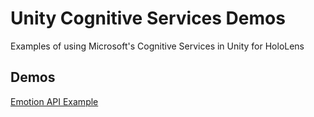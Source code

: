 # Unity Cognitive Services Demos
Examples of using Microsoft's Cognitive Services in Unity for HoloLens

## Demos
[Emotion API Example](https://github.com/misslivirose/unity-cognitive-services-demos/tree/master/unity-emotion-demo)
